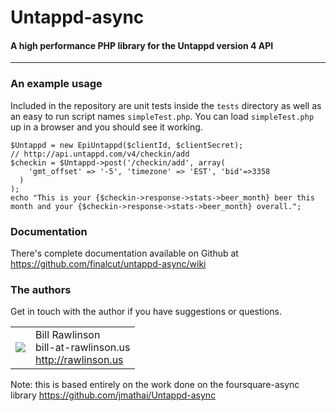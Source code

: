 Untappd-async
=======================
#### A high performance PHP library for the Untappd version 4 API

----------------------------------------

### An example usage

Included in the repository are unit tests inside the `tests` directory as well as an easy to run script names `simpleTest.php`. You can load `simpleTest.php` up in a browser and you should see it working.

    $Untappd = new EpiUntappd($clientId, $clientSecret);
    // http://api.untappd.com/v4/checkin/add
    $checkin = $Untappd->post('/checkin/add', array(
        'gmt_offset' => '-5', 'timezone' => 'EST', 'bid'=>3358
      )
    );
    echo "This is your {$checkin->response->stats->beer_month} beer this month and your {$checkin->response->stats->beer_month} overall.";


### Documentation

There's complete documentation available on Github at <https://github.com/finalcut/untappd-async/wiki>

### The authors

Get in touch with the author if you have suggestions or questions.
<table>
  <tr>
    <td><img src="http://www.gravatar.com/avatar/34f0e28f985a8e2ce7638f48708981c0?s=60"></td><td valign="middle">Bill Rawlinson<br>bill-at-rawlinson.us<br><a href="http://rawlinson.us">http://rawlinson.us</a></td>
  </tr>
</table>

Note: this is based entirely on the work done on the foursquare-async library <https://github.com/jmathai/Untappd-async>
